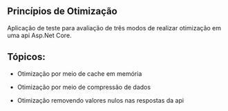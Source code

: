 ## Princípios de Otimização
Aplicação de teste para avaliação de três modos de realizar otimização em uma api Asp.Net Core.

## Tópicos:

* Otimização por meio de cache em memória

* Otimização por meio de compressão de dados

* Otimização removendo valores nulos nas respostas da api
